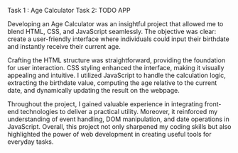 Task 1 : Age Calculator
Task 2: TODO APP

Developing an Age Calculator was an insightful project that allowed me to blend HTML, CSS, and JavaScript seamlessly. The objective was clear: create a user-friendly interface where individuals could input their birthdate and instantly receive their current age.

Crafting the HTML structure was straightforward, providing the foundation for user interaction. CSS styling enhanced the interface, making it visually appealing and intuitive. I utilized JavaScript to handle the calculation logic, extracting the birthdate value, computing the age relative to the current date, and dynamically updating the result on the webpage.

Throughout the project, I gained valuable experience in integrating front-end technologies to deliver a practical utility. Moreover, it reinforced my understanding of event handling, DOM manipulation, and date operations in JavaScript. Overall, this project not only sharpened my coding skills but also highlighted the power of web development in creating useful tools for everyday tasks.
